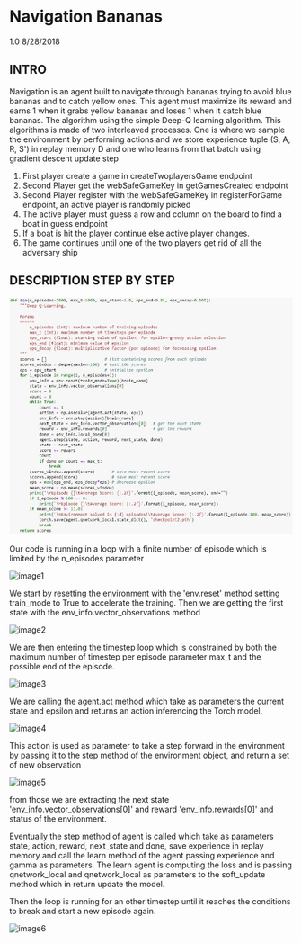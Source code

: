 # Navigation Bananas
1.0 8/28/2018

INTRO
-----------

Navigation is an agent built to navigate through bananas trying to avoid blue bananas and to catch yellow ones.
This agent must maximize its reward and earns 1 when it grabs yellow bananas and loses 1 when it catch blue bananas.
The algorithm using the simple Deep-Q learning algorithm. This algorithms is made of two interleaved processes. One is where we sample the environment by performing actions and we store experience tuple (S, A, R, S') in replay memory D and one who learns from that batch using gradient descent update step

1. First player create a game in createTwoplayersGame endpoint
2. Second Player get the webSafeGameKey in getGamesCreated endpoint
3. Second Player register with the webSafeGameKey in registerForGame endpoint,
an active player is randomly picked
4. The active player must guess a row and column on the board to find a boat in
guess endpoint
5. If a boat is hit the player continue else active player changes.
6. The game continues until one of the two players get rid of all the adversary ship

## DESCRIPTION STEP BY STEP

![image0](./misc/image0.png)

Our code is running in a loop with a finite number of episode which is limited by the n_episodes parameter

![image1](https://github.com/GaylouM/DRLND-Navigation/tree/master/misc/image1.png)

We start by resetting the environment with the 'env.reset' method setting train_mode to True to accelerate the training.
Then we are getting the first state with the env_info.vector_observations method

![image2](https://github.com/GaylouM/DRLND-Navigation/tree/master/misc/image2.png)

We are then entering the timestep loop which is constrained by both the maximum number of timestep per episode parameter max_t and the possible end of the episode.

![image3](https://github.com/GaylouM/DRLND-Navigation/tree/master/misc/image3.png)

We are calling the agent.act method which take as parameters the current state and epsilon and returns an action inferencing the Torch model.

![image4](https://github.com/GaylouM/DRLND-Navigation/tree/master/misc/image4.png)

This action is used as parameter to take a step forward in the environment by passing it to the step method of the environment object, and return a set of new observation

![image5](https://github.com/GaylouM/DRLND-Navigation/tree/master/misc/image5.png)

from those we are extracting the next state 'env_info.vector_observations[0]' and reward 'env_info.rewards[0]' and status of the environment.

Eventually the step method of agent is called which take as parameters state, action, reward, next_state and done, save experience in replay memory and call the learn method of the agent passing experience and gamma as parameters. The learn agent is computing the loss and is passing qnetwork_local and qnetwork_local as parameters to the soft_update method which in return update the model.

Then the loop is running for an other timestep until it reaches the conditions to break and start a new episode again.

![image6](https://github.com/GaylouM/DRLND-Navigation/tree/master/misc/image6.png)
